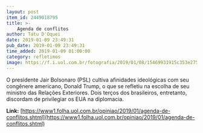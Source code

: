 ```yaml
---
layout: post
item_id: 2449018795
title: >-
    Agenda de conflitos
author: Tatu D'Oquei
date: 2019-01-09 23:49:31
pub_date: 2019-01-09 23:49:31
time_added: 2019-01-09 01:00:00
category: refletimos
image: https://f.i.uol.com.br/fotografia/2019/01/08/15469931915c353e275743f_1546993191_3x2_rt.jpg
---
```


O presidente Jair Bolsonaro (PSL) cultiva afinidades ideológicas com seu congênere americano, Donald Trump, o que se refletiu na escolha de seu ministro das Relações Exteriores. Dois terços dos brasileiros, entretanto, discordam de privilegiar os EUA na diplomacia.

**Link:** [https://www1.folha.uol.com.br/opiniao/2019/01/agenda-de-conflitos.shtml](https://www1.folha.uol.com.br/opiniao/2019/01/agenda-de-conflitos.shtml)

